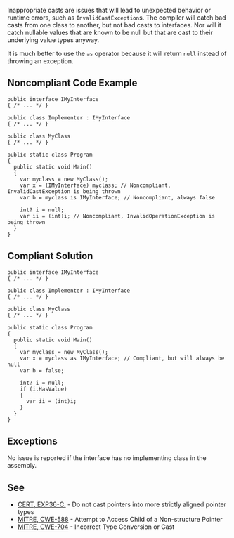 
Inappropriate casts are issues that will lead to unexpected behavior or runtime errors, such as `InvalidCastException`s. The compiler will catch bad casts from one class to another, but not bad casts to interfaces. Nor will it catch nullable values that are known to be null but that are cast to their underlying value types anyway.

It is much better to use the `as` operator because it will return `null` instead of throwing an exception.

## Noncompliant Code Example


    public interface IMyInterface
    { /* ... */ }
    
    public class Implementer : IMyInterface
    { /* ... */ }
    
    public class MyClass
    { /* ... */ }
    
    public static class Program
    {
      public static void Main()
      {
        var myclass = new MyClass();
        var x = (IMyInterface) myclass; // Noncompliant, InvalidCastException is being thrown
        var b = myclass is IMyInterface; // Noncompliant, always false
    
        int? i = null;
        var ii = (int)i; // Noncompliant, InvalidOperationException is being thrown
      }
    }


## Compliant Solution


    public interface IMyInterface
    { /* ... */ }
    
    public class Implementer : IMyInterface
    { /* ... */ }
    
    public class MyClass
    { /* ... */ }
    
    public static class Program
    {
      public static void Main()
      {
        var myclass = new MyClass();
        var x = myclass as IMyInterface; // Compliant, but will always be null
        var b = false;
    
        int? i = null;
        if (i.HasValue)
        {
          var ii = (int)i;
        }
      }
    }


## Exceptions

No issue is reported if the interface has no implementing class in the assembly.

## See

- [CERT, EXP36-C.](https://www.securecoding.cert.org/confluence/x/tgAV) - Do not cast pointers into more strictly aligned pointer<br>  types
- [MITRE, CWE-588](http://cwe.mitre.org/data/definitions/588.html) - Attempt to Access Child of a Non-structure Pointer
- [MITRE, CWE-704](http://cwe.mitre.org/data/definitions/704.html) - Incorrect Type Conversion or Cast

